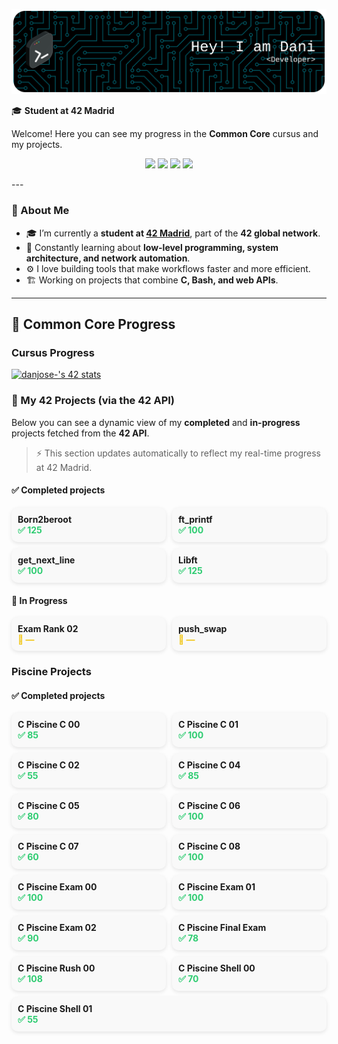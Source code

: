 ![Header](./github-header-banner.png)

🎓 **Student at 42 Madrid**

Welcome! Here you can see my progress in the **Common Core** cursus and my projects.
<!-- Badges -->
<p align="center">
  <img src="https://img.shields.io/badge/C%20Language-00599C?style=for-the-badge&logo=c&logoColor=white" />
  <img src="https://img.shields.io/badge/Linux-FCC624?style=for-the-badge&logo=linux&logoColor=black" />
  <img src="https://img.shields.io/badge/Shell_Scripting-121011?style=for-the-badge&logo=gnu-bash&logoColor=white" />
  <img src="https://img.shields.io/badge/42%20Network-000000?style=for-the-badge&logo=42&logoColor=white" />
</p>
---

### 🚀 About Me

- 🎓 I’m currently a **student at [42 Madrid](https://www.42madrid.com/)**, part of the **42 global network**.  
- 🧠 Constantly learning about **low-level programming, system architecture, and network automation**.  
- ⚙️ I love building tools that make workflows faster and more efficient.  
- 🏗️ Working on projects that combine **C, Bash, and web APIs**.  

---

## 🚀 Common Core Progress

### Cursus Progress

<a href="https://github.com/oakoudad/badge42"><img src="https://badge.mediaplus.ma/colorfulwaves/danjose-?1337Badge=off&UM6P=off" alt="danjose-'s 42 stats" /></a>

### 📂 My 42 Projects (via the 42 API)

Below you can see a dynamic view of my **completed** and **in-progress** projects fetched from the **42 API**.

> ⚡ This section updates automatically to reflect my real-time progress at 42 Madrid.

<!-- CURSUS START -->
<h4>✅ Completed projects</h4>
<div style='display:flex; flex-wrap:wrap; gap:10px;'>

<div style='flex:1 1 200px; background:#f9f9f9; border-radius:10px; padding:10px; box-shadow:0 2px 6px rgba(0,0,0,0.1);'>
  <strong>Born2beroot</strong><br>
  <span style='color:#2ecc71; font-weight:bold;'>✅ 125</span>
</div>

<div style='flex:1 1 200px; background:#f9f9f9; border-radius:10px; padding:10px; box-shadow:0 2px 6px rgba(0,0,0,0.1);'>
  <strong>ft_printf</strong><br>
  <span style='color:#2ecc71; font-weight:bold;'>✅ 100</span>
</div>

<div style='flex:1 1 200px; background:#f9f9f9; border-radius:10px; padding:10px; box-shadow:0 2px 6px rgba(0,0,0,0.1);'>
  <strong>get_next_line</strong><br>
  <span style='color:#2ecc71; font-weight:bold;'>✅ 100</span>
</div>

<div style='flex:1 1 200px; background:#f9f9f9; border-radius:10px; padding:10px; box-shadow:0 2px 6px rgba(0,0,0,0.1);'>
  <strong>Libft</strong><br>
  <span style='color:#2ecc71; font-weight:bold;'>✅ 125</span>
</div>
</div>
<h4>🚧 In Progress</h4>
<div style='display:flex; flex-wrap:wrap; gap:10px;'>

<div style='flex:1 1 200px; background:#f9f9f9; border-radius:10px; padding:10px; box-shadow:0 2px 6px rgba(0,0,0,0.1);'>
  <strong>Exam Rank 02</strong><br>
  <span style='color:#f1c40f; font-weight:bold;'>🚧 —</span>
</div>

<div style='flex:1 1 200px; background:#f9f9f9; border-radius:10px; padding:10px; box-shadow:0 2px 6px rgba(0,0,0,0.1);'>
  <strong>push_swap</strong><br>
  <span style='color:#f1c40f; font-weight:bold;'>🚧 —</span>
</div>
</div>
<!-- CURSUS END -->

### Piscine Projects
<!-- PISCINE START -->
<h4>✅ Completed projects</h4>
<div style='display:flex; flex-wrap:wrap; gap:10px;'>

<div style='flex:1 1 200px; background:#f9f9f9; border-radius:10px; padding:10px; box-shadow:0 2px 6px rgba(0,0,0,0.1);'>
  <strong>C Piscine C 00</strong><br>
  <span style='color:#2ecc71; font-weight:bold;'>✅ 85</span>
</div>

<div style='flex:1 1 200px; background:#f9f9f9; border-radius:10px; padding:10px; box-shadow:0 2px 6px rgba(0,0,0,0.1);'>
  <strong>C Piscine C 01</strong><br>
  <span style='color:#2ecc71; font-weight:bold;'>✅ 100</span>
</div>

<div style='flex:1 1 200px; background:#f9f9f9; border-radius:10px; padding:10px; box-shadow:0 2px 6px rgba(0,0,0,0.1);'>
  <strong>C Piscine C 02</strong><br>
  <span style='color:#2ecc71; font-weight:bold;'>✅ 55</span>
</div>

<div style='flex:1 1 200px; background:#f9f9f9; border-radius:10px; padding:10px; box-shadow:0 2px 6px rgba(0,0,0,0.1);'>
  <strong>C Piscine C 04</strong><br>
  <span style='color:#2ecc71; font-weight:bold;'>✅ 85</span>
</div>

<div style='flex:1 1 200px; background:#f9f9f9; border-radius:10px; padding:10px; box-shadow:0 2px 6px rgba(0,0,0,0.1);'>
  <strong>C Piscine C 05</strong><br>
  <span style='color:#2ecc71; font-weight:bold;'>✅ 80</span>
</div>

<div style='flex:1 1 200px; background:#f9f9f9; border-radius:10px; padding:10px; box-shadow:0 2px 6px rgba(0,0,0,0.1);'>
  <strong>C Piscine C 06</strong><br>
  <span style='color:#2ecc71; font-weight:bold;'>✅ 100</span>
</div>

<div style='flex:1 1 200px; background:#f9f9f9; border-radius:10px; padding:10px; box-shadow:0 2px 6px rgba(0,0,0,0.1);'>
  <strong>C Piscine C 07</strong><br>
  <span style='color:#2ecc71; font-weight:bold;'>✅ 60</span>
</div>

<div style='flex:1 1 200px; background:#f9f9f9; border-radius:10px; padding:10px; box-shadow:0 2px 6px rgba(0,0,0,0.1);'>
  <strong>C Piscine C 08</strong><br>
  <span style='color:#2ecc71; font-weight:bold;'>✅ 100</span>
</div>

<div style='flex:1 1 200px; background:#f9f9f9; border-radius:10px; padding:10px; box-shadow:0 2px 6px rgba(0,0,0,0.1);'>
  <strong>C Piscine Exam 00</strong><br>
  <span style='color:#2ecc71; font-weight:bold;'>✅ 100</span>
</div>

<div style='flex:1 1 200px; background:#f9f9f9; border-radius:10px; padding:10px; box-shadow:0 2px 6px rgba(0,0,0,0.1);'>
  <strong>C Piscine Exam 01</strong><br>
  <span style='color:#2ecc71; font-weight:bold;'>✅ 100</span>
</div>

<div style='flex:1 1 200px; background:#f9f9f9; border-radius:10px; padding:10px; box-shadow:0 2px 6px rgba(0,0,0,0.1);'>
  <strong>C Piscine Exam 02</strong><br>
  <span style='color:#2ecc71; font-weight:bold;'>✅ 90</span>
</div>

<div style='flex:1 1 200px; background:#f9f9f9; border-radius:10px; padding:10px; box-shadow:0 2px 6px rgba(0,0,0,0.1);'>
  <strong>C Piscine Final Exam</strong><br>
  <span style='color:#2ecc71; font-weight:bold;'>✅ 78</span>
</div>

<div style='flex:1 1 200px; background:#f9f9f9; border-radius:10px; padding:10px; box-shadow:0 2px 6px rgba(0,0,0,0.1);'>
  <strong>C Piscine Rush 00</strong><br>
  <span style='color:#2ecc71; font-weight:bold;'>✅ 108</span>
</div>

<div style='flex:1 1 200px; background:#f9f9f9; border-radius:10px; padding:10px; box-shadow:0 2px 6px rgba(0,0,0,0.1);'>
  <strong>C Piscine Shell 00</strong><br>
  <span style='color:#2ecc71; font-weight:bold;'>✅ 70</span>
</div>

<div style='flex:1 1 200px; background:#f9f9f9; border-radius:10px; padding:10px; box-shadow:0 2px 6px rgba(0,0,0,0.1);'>
  <strong>C Piscine Shell 01</strong><br>
  <span style='color:#2ecc71; font-weight:bold;'>✅ 55</span>
</div>
</div>
<!-- PISCINE END -->

